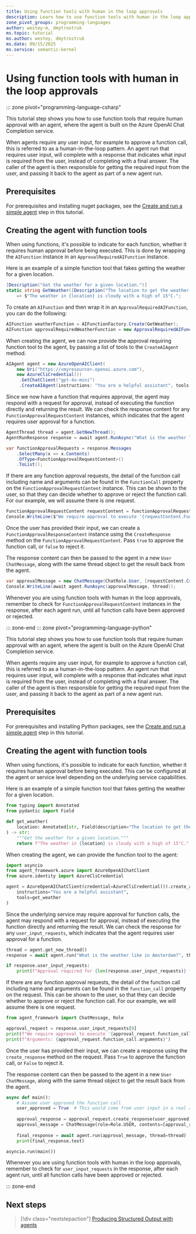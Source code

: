 ```yaml
---
title: Using function tools with human in the loop approvals
description: Learn how to use function tools with human in the loop approvals
zone_pivot_groups: programming-languages
author: westey-m, dmytrostruk
ms.topic: tutorial
ms.author: westey, dmytrostruk
ms.date: 09/15/2025
ms.service: semantic-kernel
---
```


# Using function tools with human in the loop approvals

::: zone pivot="programming-language-csharp"

This tutorial step shows you how to use function tools that require human approval with an agent, where the agent is built on the Azure OpenAI Chat Completion service.

When agents require any user input, for example to approve a function call, this is referred to as a human-in-the-loop pattern.
An agent run that requires user input, will complete with a response that indicates what input is required from the user, instead of completing with a final answer.
The caller of the agent is then responsible for getting the required input from the user, and passing it back to the agent as part of a new agent run.

## Prerequisites

For prerequisites and installing nuget packages, see the [Create and run a simple agent](./run-agent.md) step in this tutorial.

## Creating the agent with function tools

When using functions, it's possible to indicate for each function, whether it requires human approval before being executed.
This is done by wrapping the `AIFunction` instance in an `ApprovalRequiredAIFunction` instance.

Here is an example of a simple function tool that fakes getting the weather for a given location.

```csharp
[Description("Get the weather for a given location.")]
static string GetWeather([Description("The location to get the weather for.")] string location)
    => $"The weather in {location} is cloudy with a high of 15°C.";
```

To create an `AIFunction` and then wrap it in an `ApprovalRequiredAIFunction`, you can do the following:

```csharp
AIFunction weatherFunction = AIFunctionFactory.Create(GetWeather);
AIFunction approvalRequiredWeatherFunction = new ApprovalRequiredAIFunction(weatherFunction);
```

When creating the agent, we can now provide the approval requiring function tool to the agent, by passing a list of tools to the `CreateAIAgent` method.

```csharp
AIAgent agent = new AzureOpenAIClient(
    new Uri("https://<myresource>.openai.azure.com"),
    new AzureCliCredential())
     .GetChatClient("gpt-4o-mini")
     .CreateAIAgent(instructions: "You are a helpful assistant", tools: [approvalRequiredWeatherFunction]);
```

Since we now have a function that requires approval, the agent may respond with a request for approval, instead of executing the function directly and returning the result.
We can check the response content for any `FunctionApprovalRequestContent` instances, which indicates that the agent requires user approval for a function.

```csharp
AgentThread thread = agent.GetNewThread();
AgentRunResponse response = await agent.RunAsync("What is the weather like in Amsterdam?", thread);

var functionApprovalRequests = response.Messages
    .SelectMany(x => x.Contents)
    .OfType<FunctionApprovalRequestContent>()
    .ToList();
```

If there are any function approval requests, the detail of the function call including name and arguments can be found in the `FunctionCall` property on the `FunctionApprovalRequestContent` instance.
This can be shown to the user, so that they can decide whether to approve or reject the function call.
For our example, we will assume there is one request.

```csharp
FunctionApprovalRequestContent requestContent = functionApprovalRequests.First();
Console.WriteLine($"We require approval to execute '{requestContent.FunctionCall.Name}'");
```

Once the user has provided their input, we can create a `FunctionApprovalResponseContent` instance using the `CreateResponse` method on the `FunctionApprovalRequestContent`.
Pass `true` to approve the function call, or `false` to reject it.

The response content can then be passed to the agent in a new `User` `ChatMessage`, along with the same thread object to get the result back from the agent.

```csharp
var approvalMessage = new ChatMessage(ChatRole.User, [requestContent.CreateResponse(true)]);
Console.WriteLine(await agent.RunAsync(approvalMessage, thread));
```

Whenever you are using function tools with human in the loop approvals, remember to check for `FunctionApprovalRequestContent` instances in the response, after each agent run, until all function calls have been approved or rejected.

::: zone-end
::: zone pivot="programming-language-python"

This tutorial step shows you how to use function tools that require human approval with an agent, where the agent is built on the Azure OpenAI Chat Completion service.

When agents require any user input, for example to approve a function call, this is referred to as a human-in-the-loop pattern.
An agent run that requires user input, will complete with a response that indicates what input is required from the user, instead of completing with a final answer.
The caller of the agent is then responsible for getting the required input from the user, and passing it back to the agent as part of a new agent run.

## Prerequisites

For prerequisites and installing Python packages, see the [Create and run a simple agent](./run-agent.md) step in this tutorial.

## Creating the agent with function tools

When using functions, it's possible to indicate for each function, whether it requires human approval before being executed.
This can be configured at the agent or service level depending on the underlying service capabilities.

Here is an example of a simple function tool that fakes getting the weather for a given location.

```python
from typing import Annotated
from pydantic import Field

def get_weather(
    location: Annotated[str, Field(description="The location to get the weather for.")],
) -> str:
    """Get the weather for a given location."""
    return f"The weather in {location} is cloudy with a high of 15°C."
```

When creating the agent, we can provide the function tool to the agent:

```python
import asyncio
from agent_framework.azure import AzureOpenAIChatClient
from azure.identity import AzureCliCredential

agent = AzureOpenAIChatClient(credential=AzureCliCredential()).create_agent(
    instructions="You are a helpful assistant",
    tools=get_weather
)
```

Since the underlying service may require approval for function calls, the agent may respond with a request for approval, instead of executing the function directly and returning the result.
We can check the response for any `user_input_requests`, which indicates that the agent requires user approval for a function.

```python
thread = agent.get_new_thread()
response = await agent.run("What is the weather like in Amsterdam?", thread=thread)

if response.user_input_requests:
    print(f"Approval required for {len(response.user_input_requests)} function(s)")
```

If there are any function approval requests, the detail of the function call including name and arguments can be found in the `function_call` property on the request.
This can be shown to the user, so that they can decide whether to approve or reject the function call.
For our example, we will assume there is one request.

```python
from agent_framework import ChatMessage, Role

approval_request = response.user_input_requests[0]
print(f"We require approval to execute '{approval_request.function_call.name}'")
print(f"Arguments: {approval_request.function_call.arguments}")
```

Once the user has provided their input, we can create a response using the `create_response` method on the request.
Pass `True` to approve the function call, or `False` to reject it.

The response content can then be passed to the agent in a new `User` `ChatMessage`, along with the same thread object to get the result back from the agent.

```python
async def main():
    # Assume user approved the function call
    user_approved = True  # This would come from user input in a real application
    
    approval_response = approval_request.create_response(user_approved)
    approval_message = ChatMessage(role=Role.USER, contents=[approval_response])
    
    final_response = await agent.run(approval_message, thread=thread)
    print(final_response.text)

asyncio.run(main())
```

Whenever you are using function tools with human in the loop approvals, remember to check for `user_input_requests` in the response, after each agent run, until all function calls have been approved or rejected.

::: zone-end

## Next steps

> [!div class="nextstepaction"]
> [Producing Structured Output with agents](./structured-output.md)
